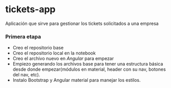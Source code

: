 # tickets-app
Aplicación que sirve para gestionar los tickets solicitados a una empresa

<h3>Primera etapa</h3>
<ul>
<li>Creo el repositorio base</li>
<li>Creo el repositorio local en la notebook</li>
<li>Creo el archivo nuevo en <i>Angular</i> para empezar</li>
<li>Empiezo generando los archivos base para tener una estructura básica desde donde empezar(módulos en material, header con su nav, botones del nav, etc).</li>
<li>Instalo Bootstrap y Angular material para manejar los estilos.</li>
</ul>

